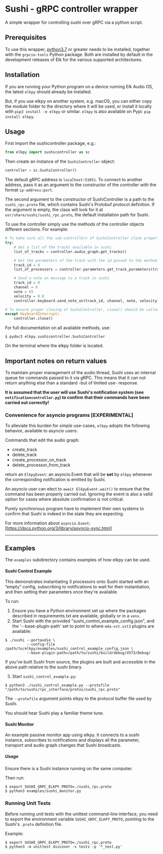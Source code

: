 # Sushi - gRPC controller wrapper

A simple wrapper for controlling sushi over gRPC via a python script.

## Prerequisites

To use this wrapper, [python3.7](https://www.python.org/downloads/) or greater needs to be installed, together with the `grpcio-tools` Python package. Both are installed by default in the development releases of Elk for the various supported architectures.

## Installation

If you are running your Python program on a device running Elk Audio OS, the latest `elkpy` should already be installed.

But, if you use elkpy on another system, e.g. macOS, you can either copy the module folder to the directory where it will be used, or install it locally with `pip3 install -e elkpy` or similar.
`elkpy` is also available on Pypi: `pip install elkpy`.

## Usage

First import the sushicontroller package, e.g.:

```python
from elkpy import sushicontroller as sc
```

Then create an instance of the `SushiController` object:

```python
controller = sc.SushiController()
```

The default gRPC address is `localhost:51051`.
To connect to another address, pass it as an argument to the constructor of the controller with the format `ip-address:port`.

The second argument to the constructor of SushiController is a path to the `sushi_rpc.proto` file, which contains Sushi's Protobuf protocol definition.
If the argument is empty, the class will look for it at `usr/share/sushi/sushi_rpc.proto`, the default installation path for Sushi.

To use the controller simply use the methods of the controller objects different sections. For example:

```python
# To make sure all the sub-controllers of SushiController close properly, you can wrap them in a try except block:
try:
    # Get a list of the tracks available in sushi
    list_of_tracks = controller.audio_graph.get_tracks()

    # Get the parameters of the track with the id passed to the method
    track_id = 0
    list_of_processors = controller.parameters.get_track_parameters(track_id)

    # Send a note on message to a track in sushi
    track_id = 0
    channel = 0
    note = 65
    velocity = 0.8
    controller.keyboard.send_note_on(track_id, channel, note, velocity)

# To ensure proper closing of SushiController, close() should be called on your instance when you're done using it
except KeyboardInterrupt:
    controller.close()
```

For full documentation on all available methods, use:

```console
$ pydoc3 elkpy.sushicontroller.SushiController
```

On the terminal where the elkpy folder is located.

## Important notes on return values

To maintain proper management of the audio thread, Sushi uses an internal queue for commands passed to it via gRPC. This means that it can not return anything else than a standard -but of limited use- response.

**It is assumed that the user will use Sushi's notification system (see `notificationcontroller.py`) to confirm that their commands have been carried out correctly!**

### Convenience for asyncio programs [EXPERIMENTAL]

To alleviate this burden for _simple_ use-cases, `elkpy` adopts the following behavior, available to asyncio users:

Commands that edit the audio graph:

- create_track
- delete_track
- create_processor_on_track
- delete_processor_from_track

return an `ElkpyEvent`: an asyncio.Event that will be **set** by `elkpy` whenever the corresponding notification is emitted by Sushi.

An asyncio user can elect to `await ElkpyEvent.wait()` to ensure that the command has been properly carried out.
Ignoring the event is also a valid option for cases where absolute confirmation is not critical.

Purely synchronous program have to implement their own systems to confirm that Sushi is indeed in the state they are expecting.

For more information about `asyncio.Event`: [https://docs.python.org/3/library/asyncio-sync.html]

---

## Examples

The `examples` subdirectory contains examples of how elkpy can be used.

#### Sushi Control Example

This demonstrates instantiating 3 processors onto Sushi started with an “empty” config, subscribing to notifications to wait for their instantiation, and then setting their parameters once they're available.

To run:

1. Ensure you have a Python environment set up where the packages described in requirements.txt are available, globally or in a `venv`.
2. Start Sushi with the provided "sushi_control_example_config.json", and the '--base-plugin-path' set to point to where `mda-vst.vst3` plugins are available:

```commandline
$ ./sushi --portaudio \
          --config-file /path/to/elkpy/examples/sushi_control_example_config.json \
          --base-plugin-path=/path/to/sushi/build/debug/VST3/Debug/
```

If you've built Sushi from source, the plugins are built and accessible in the above path relative to the sushi binary.

3. Start `sushi_control_example.py`:

```commandline
$ python3 ./sushi_control_example.py --protofile "/path/to/sushi/rpc_interface/protos/sushi_rpc.proto"
```

The `--protofile` argument points elkpy to the protocol buffer file used by Sushi.

You should hear Sushi play a familiar theme tune.

#### Sushi Monitor

An example passive monitor app using elkpy.
It connects to a sushi instance, subscribes to notifications and displays all the parameter, transport and audio graph changes that Sushi broadcasts.

##### Usage

Ensure there is a Sushi instance running on the same computer.

Then run:

```
$ export SUSHI_GRPC_ELKPY_PROTO=./sushi_rpc.proto
$ python3 examples/sushi_monitor.py
```

### Running Unit Tests

Before running unit tests with the unittest command-line interface, you need to export the environment variable `SUSHI_GRPC_ELKPY_PROTO`, pointing to the Sushi's `.proto` definition file.

Example:

```
$ export SUSHI_GRPC_ELKPY_PROTO=./sushi_rpc.proto
$ python3 -m unittest discover -s tests -p '*_test.py'
```

